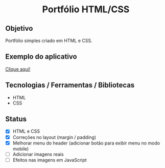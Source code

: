 <h1 align="center">Portfólio HTML/CSS</h1>

## Objetivo
Portfólio simples criado em HTML e CSS.

## Exemplo do aplicativo
[Clique aqui!](https://paulo-hst.github.io/portfolio/)

## Tecnologias / Ferramentas / Bibliotecas
- HTML
- CSS

## Status
- [x] HTML e CSS
- [x] Correções no layout (margin / padding)
- [x] Melhorar menu do header (adicionar botão para exibir menu no modo mobile)
- [ ] Adicionar imagens reais
- [ ] Efeitos nas imagens em JavaScript

<!-- ## Links
- [ ]( ) -->

